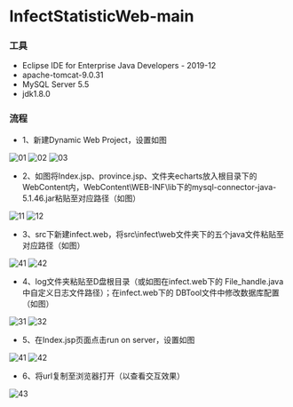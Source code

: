 # InfectStatisticWeb-main

### 工具

- Eclipse IDE for Enterprise Java Developers - 2019-12
- apache-tomcat-9.0.31
- MySQL Server 5.5
- jdk1.8.0

### 流程

- 1、新建Dynamic Web Project，设置如图

![01](https://images.cnblogs.com/cnblogs_com/myblog001/1670623/o_20031613475901.png)
![02](https://images.cnblogs.com/cnblogs_com/myblog001/1670623/o_20031613480802.png)
![03](https://images.cnblogs.com/cnblogs_com/myblog001/1670623/o_20031613481603.png)
- 2、如图将Index.jsp、province.jsp、文件夹echarts放入根目录下的WebContent内，WebContent\WEB-INF\lib下的mysql-connector-java-5.1.46.jar粘贴至对应路径（如图）

![11](https://images.cnblogs.com/cnblogs_com/myblog001/1670623/o_20031613482311.png)
![12](https://images.cnblogs.com/cnblogs_com/myblog001/1670623/o_20031613482812.png)
- 3、src下新建infect.web，将src\infect\web文件夹下的五个java文件粘贴至对应路径（如图）

![41](https://images.cnblogs.com/cnblogs_com/myblog001/1670623/o_200316135010001.png)
![42](https://images.cnblogs.com/cnblogs_com/myblog001/1670623/o_200316135014002.png)
- 4、log文件夹粘贴至D盘根目录（或如图在infect.web下的 File_handle.java中自定义日志文件路径）；在infect.web下的 DBTool文件中修改数据库配置（如图）

![31](https://images.cnblogs.com/cnblogs_com/myblog001/1670623/o_20031613484022.png)
![32](https://images.cnblogs.com/cnblogs_com/myblog001/1670623/o_20031613484423.png)
- 5、在Index.jsp页面点击run on server，设置如图

![41](https://images.cnblogs.com/cnblogs_com/myblog001/1670623/o_20031613484931.png)
![42](https://images.cnblogs.com/cnblogs_com/myblog001/1670623/o_20031613485532.png)
- 6、将url复制至浏览器打开（以查看交互效果）

![43](https://images.cnblogs.com/cnblogs_com/myblog001/1670623/o_200316135020003.png)